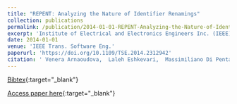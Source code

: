 ```yaml
---
title: "REPENT: Analyzing the Nature of Identifier Renamings"
collection: publications
permalink: /publication/2014-01-01-REPENT-Analyzing-the-Nature-of-Identifier-Renamings
excerpt: 'Institute of Electrical and Electronics Engineers Inc. (IEEE), Los Alamitos, CA, USA, Scopus ID: 2-s2.0-84901065451, Cited by: 27'
date: 2014-01-01
venue: 'IEEE Trans. Software Eng.'
paperurl: 'https://doi.org/10.1109/TSE.2014.2312942'
citation: ' Venera Arnaoudova,  Laleh Eshkevari,  Massimiliano Di Penta,  Rocco Oliveto,  Giuliano Antoniol,  Yann-Ga&quot;el Gu&apos;eh&apos;eneuc, &quot;REPENT: Analyzing the Nature of Identifier Renamings.&quot; IEEE Trans. Software Eng., 2014.'
---
```

[Bibtex](https://dblp.org/rec/bib/journals/tse/ArnaoudovaEPOAG14){:target="_blank"}

[Access paper here](https://doi.org/10.1109/TSE.2014.2312942){:target="_blank"}
